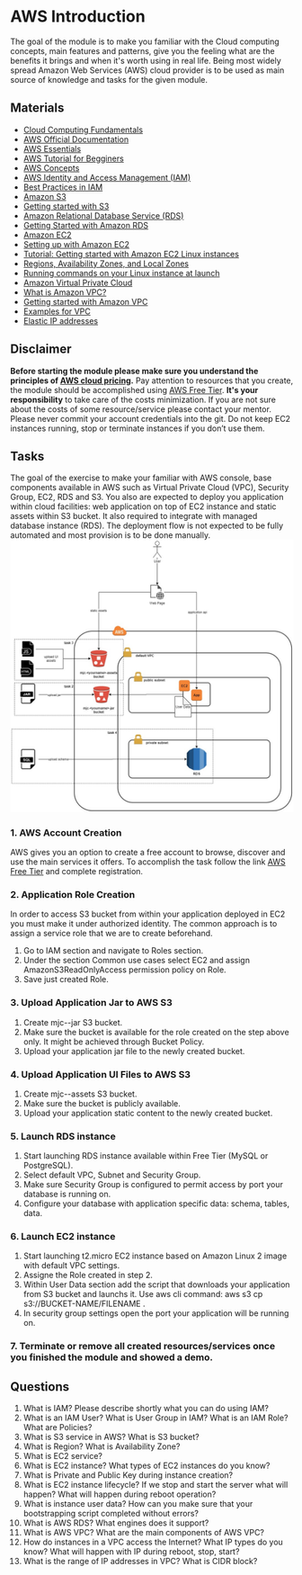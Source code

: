 # AWS Introduction
The goal of the module is to make you familiar with the Cloud computing concepts, main features and patterns, give you the feeling what are the benefits it brings and when it's worth using in real life. Being most widely spread Amazon Web Services (AWS) cloud provider is to be used as main source of knowledge and tasks for the given module.

## Materials
* [Cloud Computing Fundamentals](https://youtu.be/uroryFU78gM)
* [AWS Official Documentation](https://docs.aws.amazon.com/index.html)
* [AWS Essentials](https://www.youtube.com/playlist?list=PLv2a_5pNAko0Mijc6mnv04xeOut443Wnk)
* [AWS Tutorial for Begginers](https://youtu.be/IT1X42D1KeA)
* [AWS Concepts](https://www.youtube.com/playlist?list=PLv2a_5pNAko2Jl4Ks7V428ttvy-Fj4NKU)
* [AWS Identity and Access Management (IAM)](https://aws.amazon.com/iam/)
* [Best Practices in IAM](https://docs.aws.amazon.com/IAM/latest/UserGuide/best-practices.html)
* [Amazon S3](https://aws.amazon.com/s3/)
* [Getting started with S3](https://docs.aws.amazon.com/AmazonS3/latest/gsg/GetStartedWithS3.html)
* [Amazon Relational Database Service (RDS)](https://aws.amazon.com/rds/)
* [Getting Started with Amazon RDS](https://docs.aws.amazon.com/AmazonRDS/latest/UserGuide/CHAP_GettingStarted.html)
* [Amazon EC2](https://aws.amazon.com/ec2/)
* [Setting up with Amazon EC2](https://docs.aws.amazon.com/AWSEC2/latest/UserGuide/get-set-up-for-amazon-ec2.html)
* [Tutorial: Getting started with Amazon EC2 Linux instances](https://docs.aws.amazon.com/AWSEC2/latest/UserGuide/EC2_GetStarted.html)
* [Regions, Availability Zones, and Local Zones](https://docs.aws.amazon.com/AWSEC2/latest/UserGuide/using-regions-availability-zones.html)
* [Running commands on your Linux instance at launch](https://docs.aws.amazon.com/AWSEC2/latest/UserGuide/user-data.html)
* [Amazon Virtual Private Cloud](https://aws.amazon.com/vpc/)
* [What is Amazon VPC?](https://docs.aws.amazon.com/vpc/latest/userguide/what-is-amazon-vpc.html)
* [Getting started with Amazon VPC](https://docs.aws.amazon.com/vpc/latest/userguide/vpc-getting-started.html)
* [Examples for VPC](https://docs.aws.amazon.com/vpc/latest/userguide/VPC_Scenarios.html)
* [Elastic IP addresses](https://docs.aws.amazon.com/AWSEC2/latest/UserGuide/elastic-ip-addresses-eip.html)

## Disclaimer
**Before starting the module please make sure you understand the principles of [AWS cloud pricing](https://aws.amazon.com/pricing/services).** 
Pay attention to resources that you create, the module should be accomplished using [AWS Free Tier](https://aws.amazon.com/free). **It's your responsibility** to take care of the costs minimization. If you are not sure about the costs of some resource/service please contact your mentor.
Please never commit your account credentials into the git. Do not keep EC2 instances running, stop or terminate instances if you don’t use them.

## Tasks
The goal of the exercise to make your familiar with AWS console, base components available in AWS such as Virtual Private Cloud (VPC), Security Group, EC2, RDS and S3. You also are expected to deploy you application within cloud facilities: web application on top of EC2 instance and static assets within S3 bucket. It also required to integrate with managed database instance (RDS). The deployment flow is not expected to be fully automated and most provision is to be done manually.
![image info](./vision.jpg)
### 1. AWS Account Creation
AWS gives you an option to create a free account to browse, discover and use the main services it offers.
To accomplish the  task follow the link [AWS Free Tier](https://aws.amazon.com/free) and complete registration.
### 2. Application Role Creation
In order to access S3 bucket from within your application deployed in EC2 you must make it under authorized identity.
The common approach is to assign a service role that we are to create beforehand.
1. Go to IAM section and navigate to Roles section.
2. Under the section Common use cases select EC2 and assign AmazonS3ReadOnlyAccess permission policy on Role.
3. Save just created Role.
### 3. Upload Application Jar to AWS S3
1. Create mjc-<yourname>-jar S3 bucket.
2. Make sure the bucket is available for the role created on the step above only. It might be achieved through Bucket Policy.
3. Upload your application jar file to the newly created bucket.
### 4. Upload Application UI Files to AWS S3
1. Create mjc-<yourname>-assets S3 bucket.
2. Make sure the bucket is publicly available.
3. Upload your application static content to the newly created bucket.
### 5. Launch RDS instance
1. Start launching RDS instance available within Free Tier (MySQL or PostgreSQL).
2. Select default VPC, Subnet and Security Group. 
3. Make sure Security Group is configured to permit access by port your database is running on.
4. Configure your database with application specific data: schema, tables, data.
### 6. Launch EC2 instance
1. Start launching t2.micro EC2 instance based on Amazon Linux 2 image with default VPC settings. 
2. Assigne the Role created in step 2.
3. Within User Data section add the script that downloads your application from S3 bucket and launchs it. Use aws cli command: aws s3 cp s3://BUCKET-NAME/FILENAME . 
4. In security group settings open the port your application will be running on.
### 7. Terminate or remove all created resources/services once you finished the module and showed a demo.
  
## Questions
1. What is IAM? Please describe shortly what you can do using IAM?
2. What is an IAM User? What is User Group in IAM? What is an IAM Role? What are Policies?
3. What is S3 service in AWS? What is S3 bucket?
4. What is Region?  What is Availability Zone?
5. What is EC2 service? 
6. What is EC2 instance? What types of EC2 instances do you know?
7. What is Private and Public Key during instance creation?
8. What is EC2 instance lifecycle? If we stop and start the server what will happen? What will happen during reboot operation?
9. What is instance user data? How can you make sure that your bootstrapping script completed without errors? 
10. What is AWS RDS? What engines does it support?
11. What is AWS VPC? What are the main components of AWS VPC?
12. How do instances in a VPC access the Internet? What IP types do you know? What will happen with IP during reboot, stop, start?
13. What is the range of IP addresses in VPC? What is CIDR block?
